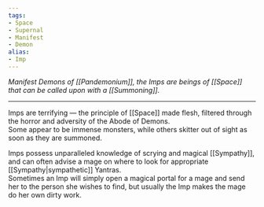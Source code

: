 ```yaml
---
tags:
- Space
- Supernal
- Manifest
- Demon
alias:
- Imp
---
```


_Manifest Demons of [[Pandemonium]], the Imps are beings of [[Space]] that can be called upon with a [[Summoning]]._

---

Imps are terrifying — the principle of [[Space]] made flesh, filtered through the horror and adversity of the Abode of Demons.\
Some appear to be immense monsters, while others skitter out of sight as soon as they are summoned. 

Imps possess unparalleled knowledge of scrying and magical [[Sympathy]], and can often advise a mage on where to look for appropriate [[Sympathy|sympathetic]] Yantras.\
Sometimes an Imp will simply open a magical portal for a mage and send her to the person she wishes to find, but usually the Imp makes the mage do her own dirty work.